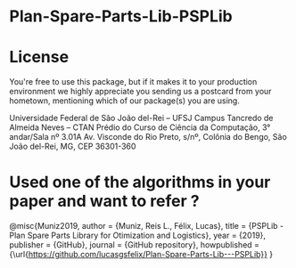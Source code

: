 # Plan-Spare-Parts-Lib-PSPLib


# License
You're free to use this package, but if it makes it to your production environment we highly appreciate you sending us a postcard from your hometown, mentioning which of our package(s) you are using.

Universidade Federal de São João del-Rei – UFSJ
Campus Tancredo de Almeida Neves – CTAN
Prédio do Curso de Ciência da Computação, 3° andar/Sala nº 3.01A
Av. Visconde do Rio Preto, s/nº, Colônia do Bengo,
São João del-Rei, MG, CEP 36301-360

# Used one of the algorithms in your paper and want to refer ?
@misc{Muniz2019,
  author = {Muniz, Reis L., Félix, Lucas},
  title = {PSPLib - Plan Spare Parts Library for Otimization and Logistics},
  year = {2019},
  publisher = {GitHub},
  journal = {GitHub repository},
  howpublished = {\url{https://github.com/lucasgsfelix/Plan-Spare-Parts-Lib---PSPLib}}
}


